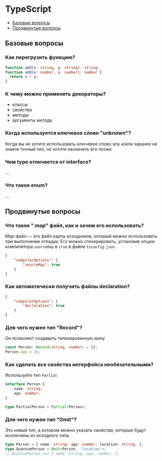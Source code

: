 # TypeScript

- [Базовые вопросы](##Базовые_вопросы)
- [Продвинутые вопросы](##Продвинутые_вопросы)

## Базовые вопросы

### Как перегрузить функцию?

```typescript
function add(x: string, y: string): string;
function add(x: number, y: number): number {
  return x + y;
}
```


### К чему можно применять декораторы?

- классы
- свойства
- методы
- аргументы метода


### Когда используется ключевое слово "unknown"?

Когда вы не хотите использовать ключевое слово any и/или заранее не знаете
точный тип, но хотите назначить его позже


### Чем type отличается от interface?

...


### Что такое enum?

...


## Продвинутые вопросы

### Что такое ".map" файл, как и зачем его использовать?

Map-файл — это файл карты исходников, который можно использовать при выполнении отладки.
Его можно сгенерировать, установив опцию компилятора `sourceMap` в `true` в файле
`tsconfig.json`

```json
{
    "compilerOptions": {
        "sourceMap": true
    }
}
```


### Как автоматически получить файлы declaration?

```json
{
    "compilerOptions": {
        "declaration": true
    }
}
```


### Для чего нужен тип "Record"?

Он позволяет создавать типизированную мапу

```typescript
const Person: Record<string, number> = {};
Person.age = 25;
```


### Как сделать все свойства интерфейса необязательными?

Используйте тип `Partial`

```typescript
interface Person {
    name: string;
    age: number;
}

type PartialPerson = Partial<Person>;
```


### Для чего нужен тип "Omit"?

Это новый тип, в котором можно указать свойства, которые будут исключены из исходного типа.

```typescript
type Person = { name: string; age: number; location: string; };
type QuantumPerson = Omit<Person, 'location'>;
// QuantumPerson === { name: string, age: number; };
```




